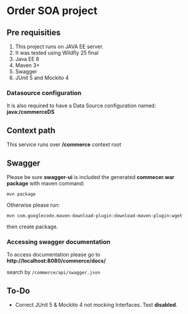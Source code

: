 # Order SOA project

## Pre requisities

1. This project runs on JAVA EE server.
2. It was tested using Wildfly 25 final
3. Java EE 8
4. Maven 3+
5. Swagger 
6. JUnit 5 and Mockito 4

### Datasource configuration

It is also required to have a Data Source configuration named: __java:/commerceDS__

## Context path

This service runs over __/commerce__ context root

## Swagger

Please be sure __swagger-ui__ is included the generated __commecer.war package__ with maven command:

`mvn package`

Otherwise please run:

`mvn com.googlecode.maven-download-plugin:download-maven-plugin:wget ` 


then create package.


### Accessing swagger documentation

To access documentation please go to 
__http://localhost:8080/commerce/docs/__

search by `/commerce/api/swagger.json`


## To-Do

- Correct JUnit 5 & Mockito 4 not mocking Interfaces. Test __disabled__. 

